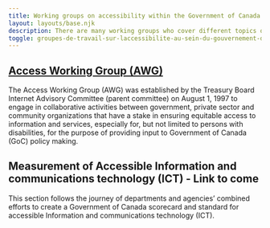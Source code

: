 ```yaml
---
title: Working groups on accessibility within the Government of Canada
layout: layouts/base.njk
description: There are many working groups who cover different topics on accessbility with members from different departments working together.
toggle: groupes-de-travail-sur-laccessibilite-au-sein-du-gouvernement-du-canada
---
```


<div class="row wb-eqht">
	<div class="col-md-6">
		<h2 class="h3"><a href="./awg">Access Working Group (AWG)</a></h2>
The Access Working Group (AWG) was established by the Treasury Board Internet Advisory Committee (parent committee) on August 1, 1997 to engage in collaborative activities between government, private sector and community organizations that have a stake in ensuring equitable access to information and services, especially for, but not limited to persons with disabilities, for the purpose of providing input to Government of Canada (GoC) policy making.
	</div>
	<div class="col-md-6">
		<h2 class="h3">Measurement of Accessible Information and communications technology (<abbr>ICT</abbr>) - Link to come</h2>
This section follows the journey of departments and agencies’ combined efforts to create a Government of Canada scorecard and standard for accessible Information and communications technology (ICT).
	</div>
</div>

